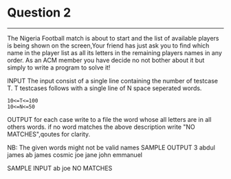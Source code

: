 # Question 2
-------------------------------------------------------

The Nigeria Football match is about to start and the list of
available players is being shown on the screen,Your friend has just ask 
you to find which name in the player list as all its letters in the remaining players names in any order.
As an ACM member you have decide no not bother about it but simply to write a program to solve it!

INPUT
	The input consist of a single line containing the number of testcase T.
	T testcases follows with a single line of N space seperated words.

 	10<=T<=100
 	10<=N<=50
OUTPUT
	for each case write to a file the word whose all letters are in all others words.
	if no word matches the above description write "NO MATCHES",qoutes for clarity.


NB:
	The given words might not be valid names
SAMPLE OUTPUT
	3
	abdul james ab
	james cosmic joe
	jane john emmanuel

SAMPLE INPUT
    ab
    joe
    NO MATCHES

